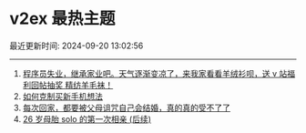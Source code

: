 # v2ex 最热主题

最近更新时间: 2024-09-20 13:02:56

--- 
1. [程序员失业，继承家业吧。天气逐渐变凉了，来我家看看羊绒衫呗，送 v 站福利回帖抽奖 精纺羊毛袜！](https://www.v2ex.com/t/1074247) 
2. [如何克制买新手机想法](https://www.v2ex.com/t/1074229) 
3. [每次回家，都要被父母诅咒自己会结婚，真的真的受不了了](https://www.v2ex.com/t/1074237) 
4. [26 岁母胎 solo 的第一次相亲 (后续)](https://www.v2ex.com/t/1074269) 
